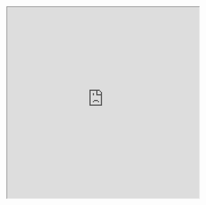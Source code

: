 <iframe src="https://connecthkuhk-my.sharepoint.com/:u:/g/personal/gfh112_connect_hku_hk/Ec7do-0zHLJGnWIeoSMVrvEBUpsLkT9A2Jg4Pue0AoXLjg?e=gi4AL9" width="100%" height="500px"></iframe>
